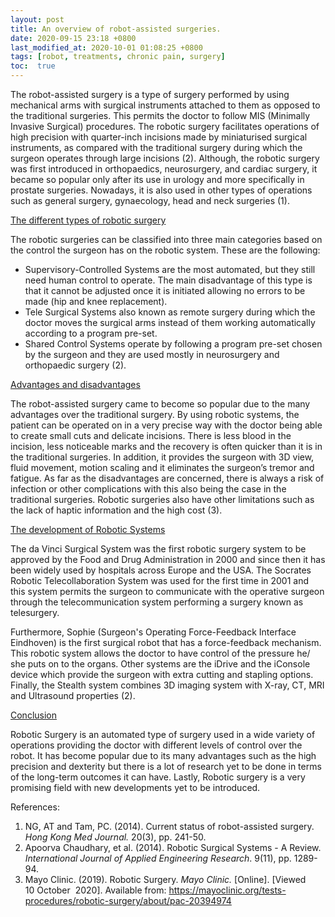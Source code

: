 ```yaml
---
layout: post
title: An overview of robot-assisted surgeries. 
date: 2020-09-15 23:18 +0800
last_modified_at: 2020-10-01 01:08:25 +0800
tags: [robot, treatments, chronic pain, surgery]
toc:  true
---
```

<p>The robot-assisted surgery is a type of surgery performed by using mechanical arms with surgical instruments attached to them as opposed to the traditional surgeries. This permits the doctor to follow MIS (Minimally Invasive Surgical) procedures. The robotic surgery facilitates operations of high precision with quarter-inch incisions made by miniaturised surgical instruments, as compared with the traditional surgery during which the surgeon operates through large incisions (2). Although, the robotic surgery was first introduced in orthopaedics, neurosurgery, and cardiac surgery, it became so popular only after its use in urology and more specifically in prostate surgeries. Nowadays, it is also used in other types of operations such as general surgery, gynaecology, head and neck surgeries (1).</p>
<p><u>The different types of robotic surgery</u></p>
<p>The robotic surgeries can be classified into three main categories based on the control the surgeon has on the robotic system. These are the following:</p>
<ul>
<li>Supervisory-Controlled Systems are the most automated, but they still need human control to operate. The main disadvantage of this type is that it cannot be adjusted once it is initiated allowing no errors to be made (hip and knee replacement).</li>
<li>Tele Surgical Systems also known as remote surgery during which the doctor moves the surgical arms instead of them working automatically according to a program pre-set.</li>
<li>Shared Control Systems operate by following a program pre-set chosen by the surgeon and they are used mostly in neurosurgery and orthopaedic surgery (2).</li>
</ul>
<p><u>Advantages and disadvantages</u></p>
<p>The robot-assisted surgery came to become so popular due to the many advantages over the traditional surgery. By using robotic systems, the patient can be operated on in a very precise way with the doctor being able to create small cuts and delicate incisions. There is less blood in the incision, less noticeable marks and the recovery is often quicker than it is in the traditional surgeries. In addition, it provides the surgeon with 3D view, fluid movement, motion scaling and it eliminates the surgeon&rsquo;s tremor and fatigue. As far as the disadvantages are concerned, there is always a risk of infection or other complications with this also being the case in the traditional surgeries. Robotic surgeries also have other limitations such as the lack of haptic information and the high cost (3).</p>
<p><u>The development of Robotic Systems</u></p>
<p>The da Vinci Surgical System was the first robotic surgery system to be approved by the Food and Drug Administration in 2000 and since then it has been widely used by hospitals across Europe and the USA. The Socrates Robotic Telecollaboration System was used for the first time in 2001 and this system permits the surgeon to communicate with the operative surgeon through the telecommunication system performing a surgery known as telesurgery.</p>
<p>Furthermore, Sophie (Surgeon's Operating Force-Feedback Interface Eindhoven) is the first surgical robot that has a force-feedback mechanism. This robotic system allows the doctor to have control of the pressure he/ she puts on to the organs. Other systems are the iDrive and the iConsole device which provide the surgeon with extra cutting and stapling options. Finally, the Stealth system combines 3D imaging system with X-ray, CT, MRI and Ultrasound properties (2).</p>
<p><u>Conclusion</u></p>
<p>Robotic Surgery is an automated type of surgery used in a wide variety of operations providing the doctor with different levels of control over the robot. It has become popular due to its many advantages such as the high precision and dexterity but there is a lot of research yet to be done in terms of the long-term outcomes it can have. Lastly, Robotic surgery is a very promising field with new developments yet to be introduced.</p>
<p>References:</p>
<ol>
<li><span>NG, AT and Tam, PC. (2014). Current status of robot-assisted surgery. <em>Hong Kong Med Journal.</em> 20(3), pp. 241-50.</span></li>
<li>Apoorva Chaudhary, et al. (2014). Robotic Surgical Systems - A Review. <em>International Journal of Applied Engineering Research</em>. 9(11), pp. 1289-94.</li>
<li><span>Mayo Clinic. (2019). Robotic Surgery.<em> Mayo Clinic.</em> [Online]. [Viewed 10&nbsp;October&nbsp; 2020]. Available from: </span><a href="https://www.mayoclinic.org/tests-procedures/robotic-surgery/about/pac-20394974">https://mayoclinic.org/tests-procedures/robotic-surgery/about/pac-20394974</a></li>
</ol>